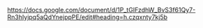 https://docs.google.com/document/d/1P_tGIFzdhW_BvS3f61Qy7-Rn3hIyjpq5aQdYnejppPE/edit#heading=h.czqxnty7kj5b